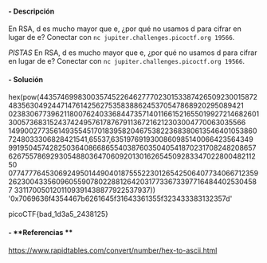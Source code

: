 #### - **Descripción** 
En RSA, d es mucho mayor que e, ¿por qué no usamos d para cifrar en lugar de e? Conectar con `nc jupiter.challenges.picoctf.org 19566`.


*PISTAS* 
En RSA, d es mucho mayor que e, ¿por qué no usamos d para cifrar en lugar de e? Conectar con `nc jupiter.challenges.picoctf.org 19566`.
#### - **Solución** 
hex(pow(443574699830035745226462777023015338742650923001587248356304924471476142562753583886245370547868920295089421
023830677396211800762403368447357140116615216550199272146826013005736831524374249576178767911367216212303004770063035566
1499002773561493554517018395820467538223683806135464010538607248033306828421541,65537,6351976919300860985140066423564349
991950457428250364086686554038760350405418702317082482086576267557869293054880364706092013016265450928334702280048211250
077477764530692495014490401875552230126542506407734066712359262300433560960559078022881264203177336733977164844025304587
3311700501201109391438877922537937))
'0x7069636f4354467b6261645f31643361355f323433383132357d'


picoCTF{bad_1d3a5_2438125}
#### - **Referencias ** 
https://www.rapidtables.com/convert/number/hex-to-ascii.html
